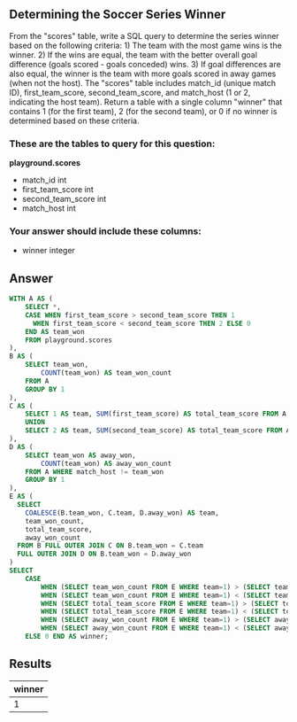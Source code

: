 ## Determining the Soccer Series Winner
 
From the "scores" table, write a SQL query to determine the series winner based on the following criteria: 1) The team with the most game wins is the winner. 2) If the wins are equal, the team with the better overall goal difference (goals scored - goals conceded) wins. 3) If goal differences are also equal, the winner is the team with more goals scored in away games (when not the host). The "scores" table includes match_id (unique match ID), first_team_score, second_team_score, and match_host (1 or 2, indicating the host team). Return a table with a single column "winner" that contains 1 (for the first team), 2 (for the second team), or 0 if no winner is determined based on these criteria.

### These are the tables to query for this question:
**playground.scores**
- match_id int
- first_team_score int
- second_team_score int
- match_host int
### Your answer should include these columns:
- winner integer

## Answer
```sql
WITH A AS (
    SELECT *,
    CASE WHEN first_team_score > second_team_score THEN 1
      WHEN first_team_score < second_team_score THEN 2 ELSE 0
    END AS team_won
    FROM playground.scores
), 
B AS (
    SELECT team_won, 
        COUNT(team_won) AS team_won_count
    FROM A 
    GROUP BY 1
), 
C AS (
    SELECT 1 AS team, SUM(first_team_score) AS total_team_score FROM A
    UNION
    SELECT 2 AS team, SUM(second_team_score) AS total_team_score FROM A
), 
D AS (
    SELECT team_won AS away_won, 
        COUNT(team_won) AS away_won_count
    FROM A WHERE match_host != team_won
    GROUP BY 1
), 
E AS (
  SELECT 
    COALESCE(B.team_won, C.team, D.away_won) AS team,
    team_won_count, 
    total_team_score, 
    away_won_count
  FROM B FULL OUTER JOIN C ON B.team_won = C.team
  FULL OUTER JOIN D ON B.team_won = D.away_won
)
SELECT 
    CASE 
        WHEN (SELECT team_won_count FROM E WHERE team=1) > (SELECT team_won_count FROM E WHERE team=2) THEN 1
        WHEN (SELECT team_won_count FROM E WHERE team=1) < (SELECT team_won_count FROM E WHERE team=2) THEN 2
        WHEN (SELECT total_team_score FROM E WHERE team=1) > (SELECT total_team_score FROM E WHERE team=2) THEN 1
        WHEN (SELECT total_team_score FROM E WHERE team=1) < (SELECT total_team_score FROM E WHERE team=2) THEN 2
        WHEN (SELECT away_won_count FROM E WHERE team=1) > (SELECT away_won_count FROM E WHERE team=2) THEN 1
        WHEN (SELECT away_won_count FROM E WHERE team=1) < (SELECT away_won_count FROM E WHERE team=2) THEN 2
    ELSE 0 END AS winner;
```

## Results
| winner |
|--------|
| 1      |